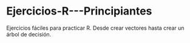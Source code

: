# Ejercicios-R---Principiantes
Ejercicios fáciles para practicar R. Desde crear vectores hasta crear un árbol de decisión.
